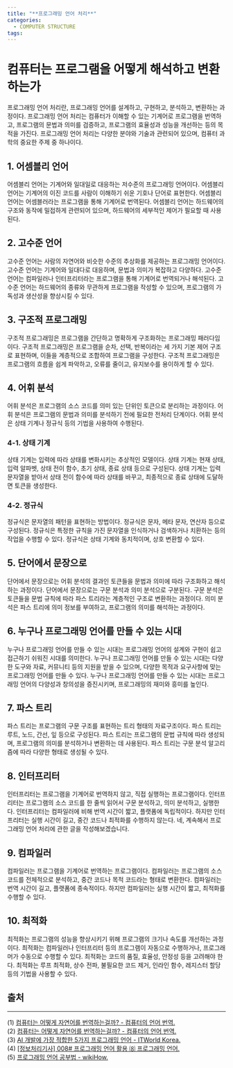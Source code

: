 ```yaml
---
title: "**프로그래밍 언어 처리**"
categories:
  - COMPUTER STRUCTURE
tags:
---
```


# 컴퓨터는 프로그램을 어떻게 해석하고 변환하는가

프로그래밍 언어 처리란, 프로그래밍 언어를 설계하고, 구현하고, 분석하고, 변환하는 과정이다. 프로그래밍 언어 처리는 컴퓨터가 이해할 수 있는 기계어로 프로그램을 번역하고, 프로그램의 문법과 의미를 검증하고, 프로그램의 효율성과 성능을 개선하는 등의 목적을 가진다. 프로그래밍 언어 처리는 다양한 분야와 기술과 관련되어 있으며, 컴퓨터 과학의 중요한 주제 중 하나이다.

## 1. 어셈블리 언어

어셈블리 언어는 기계어와 일대일로 대응하는 저수준의 프로그래밍 언어이다. 어셈블리 언어는 기계어의 이진 코드를 사람이 이해하기 쉬운 기호나 단어로 표현한다. 어셈블리 언어는 어셈블러라는 프로그램을 통해 기계어로 번역된다. 어셈블리 언어는 하드웨어의 구조와 동작에 밀접하게 관련되어 있으며, 하드웨어의 세부적인 제어가 필요할 때 사용된다.

## 2. 고수준 언어

고수준 언어는 사람의 자연어와 비슷한 수준의 추상화를 제공하는 프로그래밍 언어이다. 고수준 언어는 기계어와 일대다로 대응하며, 문법과 의미가 복잡하고 다양하다. 고수준 언어는 컴파일러나 인터프리터라는 프로그램을 통해 기계어로 번역되거나 해석된다. 고수준 언어는 하드웨어의 종류와 무관하게 프로그램을 작성할 수 있으며, 프로그램의 가독성과 생산성을 향상시킬 수 있다.

## 3. 구조적 프로그래밍

구조적 프로그래밍은 프로그램을 간단하고 명확하게 구조화하는 프로그래밍 패러다임이다. 구조적 프로그래밍은 프로그램을 순차, 선택, 반복이라는 세 가지 기본 제어 구조로 표현하며, 이들을 계층적으로 조합하여 프로그램을 구성한다. 구조적 프로그래밍은 프로그램의 흐름을 쉽게 파악하고, 오류를 줄이고, 유지보수를 용이하게 할 수 있다.

## 4. 어휘 분석

어휘 분석은 프로그램의 소스 코드를 의미 있는 단위인 토큰으로 분리하는 과정이다. 어휘 분석은 프로그램의 문법과 의미를 분석하기 전에 필요한 전처리 단계이다. 어휘 분석은 상태 기계나 정규식 등의 기법을 사용하여 수행된다.

### 4-1. 상태 기계

상태 기계는 입력에 따라 상태를 변화시키는 추상적인 모델이다. 상태 기계는 현재 상태, 입력 알파벳, 상태 전이 함수, 초기 상태, 종료 상태 등으로 구성된다. 상태 기계는 입력 문자열을 받아서 상태 전이 함수에 따라 상태를 바꾸고, 최종적으로 종료 상태에 도달하면 토큰을 생성한다.

### 4-2. 정규식

정규식은 문자열의 패턴을 표현하는 방법이다. 정규식은 문자, 메타 문자, 연산자 등으로 구성된다. 정규식은 특정한 규칙을 가진 문자열을 인식하거나 검색하거나 치환하는 등의 작업을 수행할 수 있다. 정규식은 상태 기계와 동치적이며, 상호 변환할 수 있다.

## 5. 단어에서 문장으로

단어에서 문장으로는 어휘 분석의 결과인 토큰들을 문법과 의미에 따라 구조화하고 해석하는 과정이다. 단어에서 문장으로는 구문 분석과 의미 분석으로 구분된다. 구문 분석은 토큰들을 문법 규칙에 따라 파스 트리라는 계층적인 구조로 변환하는 과정이다. 의미 분석은 파스 트리에 의미 정보를 부여하고, 프로그램의 의미를 해석하는 과정이다.

## 6. 누구나 프로그래밍 언어를 만들 수 있는 시대

누구나 프로그래밍 언어를 만들 수 있는 시대는 프로그래밍 언어의 설계와 구현이 쉽고 접근하기 쉬워진 시대를 의미한다. 누구나 프로그래밍 언어를 만들 수 있는 시대는 다양한 도구와 자료, 커뮤니티 등의 지원을 받을 수 있으며, 다양한 목적과 요구사항에 맞는 프로그래밍 언어를 만들 수 있다. 누구나 프로그래밍 언어를 만들 수 있는 시대는 프로그래밍 언어의 다양성과 창의성을 증진시키며, 프로그래밍의 재미와 흥미를 높인다.

## 7. 파스 트리

파스 트리는 프로그램의 구문 구조를 표현하는 트리 형태의 자료구조이다. 파스 트리는 루트, 노드, 간선, 잎 등으로 구성된다. 파스 트리는 프로그램의 문법 규칙에 따라 생성되며, 프로그램의 의미를 분석하거나 변환하는 데 사용된다. 파스 트리는 구문 분석 알고리즘에 따라 다양한 형태로 생성될 수 있다.

## 8. 인터프리터

인터프리터는 프로그램을 기계어로 번역하지 않고, 직접 실행하는 프로그램이다. 인터프리터는 프로그램의 소스 코드를 한 줄씩 읽어서 구문 분석하고, 의미 분석하고, 실행한다. 인터프리터는 컴파일러에 비해 번역 시간이 짧고, 플랫폼에 독립적이다. 하지만 인터프리터는 실행 시간이 길고, 중간 코드나 최적화를 수행하지 않는다.
네, 계속해서 프로그래밍 언어 처리에 관한 글을 작성해보겠습니다.

## 9. 컴파일러

컴파일러는 프로그램을 기계어로 번역하는 프로그램이다. 컴파일러는 프로그램의 소스 코드를 전체적으로 분석하고, 중간 코드나 목적 코드라는 형태로 변환한다. 컴파일러는 번역 시간이 길고, 플랫폼에 종속적이다. 하지만 컴파일러는 실행 시간이 짧고, 최적화를 수행할 수 있다.

## 10. 최적화

최적화는 프로그램의 성능을 향상시키기 위해 프로그램의 크기나 속도를 개선하는 과정이다. 최적화는 컴파일러나 인터프리터 등의 프로그램이 자동으로 수행하거나, 프로그래머가 수동으로 수행할 수 있다. 최적화는 코드의 품질, 효율성, 안정성 등을 고려해야 한다. 최적화는 루프 최적화, 상수 전파, 불필요한 코드 제거, 인라인 함수, 레지스터 할당 등의 기법을 사용할 수 있다.

## 출처
------
(1) [컴퓨터는 어떻게 자연어를 번역하는걸까? - 컴퓨터의 언어 번역. ](https://bing.com/search?q=%ed%94%84%eb%a1%9c%ea%b7%b8%eb%9e%98%eb%b0%8d+%ec%96%b8%ec%96%b4+%ec%b2%98%eb%a6%ac.)  
(2) [컴퓨터는 어떻게 자연어를 번역하는걸까? - 컴퓨터의 언어 번역. ](https://mspproject2023.tistory.com/632.)  
(3) [AI 개발에 가장 적합한 5가지 프로그래밍 언어 - ITWorld Korea. ](https://www.itworld.co.kr/news/109189.)  
(4) [[정보처리기사] 008# 프로그래밍 언어 활용 ⑻ 프로그래밍 언어. ](https://devdhjo.github.io/cert/2020/05/06/cert-eip-008.html.)  
(5) [프로그래밍 언어 공부법 - wikiHow. ](https://ko.wikihow.com/%ED%94%84%EB%A1%9C%EA%B7%B8%EB%9E%98%EB%B0%8D-%EC%96%B8%EC%96%B4-%EA%B3%B5%EB%B6%80%EB%B2%95.)